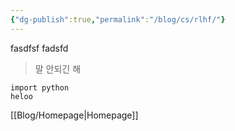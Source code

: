 ```yaml
---
{"dg-publish":true,"permalink":"/blog/cs/rlhf/"}
---
```



fasdfsf
fadsfd

> 말 안되긴 해

```
import python
heloo

```

[[Blog/Homepage\|Homepage]]

